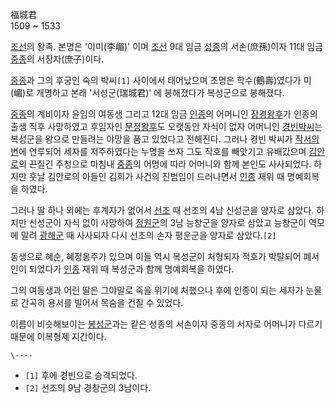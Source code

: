 福城君  
1509 ~ 1533

[조선](%EC%A1%B0%EC%84%A0.md)의 왕족. 본명은 '이미(李嵋)' 이며
[조선](%EC%A1%B0%EC%84%A0.md) 9대 임금 [성종](%EC%84%B1%EC%A2%85.md)의 서손(庶孫)이자
11대 임금 [중종](%EC%A4%91%EC%A2%85.md)의 서장자(庶子)이다.

[중종](%EC%A4%91%EC%A2%85.md)과 그의 후궁인 숙의 박씨`[1]` 사이에서 태어났으며 초명은 학수(鶴壽)였다가
미(嵋)로 개명하고 본래 '서성군(瑞城君)' 에 봉해졌다가 복성군으로 봉해졌다.

[중종](%EC%A4%91%EC%A2%85.md)의 계비이자 윤임의 여동생 그리고 12대 임금
[인종](%EC%9D%B8%EC%A2%85.md)의 어머니인
[장경왕후](%EC%9E%A5%EA%B2%BD%EC%99%95%ED%9B%84.md)가 인종의 출생 직후 사망하였고 후임자인
[문정왕후](%EB%AC%B8%EC%A0%95%EC%99%95%ED%9B%84.md)도 오랫동안 자식이 없자 어머니인 [경빈박씨](%EA%B2%BD%EB%B9%88%20%EB%B0%95%EC%94%A8.md)는 복성군을 왕으로 만들려는 야망을 품고 있었다고
전해진다. 그러나 경빈 박씨가 [작서의 변](%EC%9E%91%EC%84%9C%EC%9D%98%20%EB%B3%80.md)에 연루되어
세자를 저주하였다는 누명을 쓰자 그도 작호를 빼앗기고 유배갔으며 [김안로](%EA%B9%80%EC%95%88%EB%A1%9C.md)의
끈질긴 주청으로 마침내 [중종](%EC%A4%91%EC%A2%85.md)의 어명에 따라 어머니와 함께 본인도 사사되었다. 하지만 훗날
김안로의 아들인 김희가 사건의 진범임이 드러나면서 [인종](%EC%9D%B8%EC%A2%85.md) 재위 때 명예회복을 하였다.

그러나 딸 하나 외에는 후계자가 없어서 [선조](%EC%84%A0%EC%A1%B0.md) 때 선조의 4남 신성군을 양자로 삼았다.
하지만 신성군이 자식 없이 사망하여 [정원군](%EC%A0%95%EC%9B%90%EA%B5%B0.md)의 3남 능창군을 양자로 삼았고
능창군이 역모에 말려 [광해군](%EA%B4%91%ED%95%B4%EA%B5%B0.md) 때 사사되자 다시 선조의 손자 평운군을 양자로
삼았다.`[2]`

동생으로 혜순, 혜정옹주가 있으며 이들 역시 복성군이 처형되자 적호가 박탈되어 폐서인이 되었다가
[인종](%EC%9D%B8%EC%A2%85.md) 재위 때 복성군과 함께 명예회복을 하였다.

그의 여동생과 어린 딸은 그야말로 죽을 위기에 처했으나 후에 인종이 되는 세자가 눈물로 간곡히 용서를 빌어서 목숨을 건질 수 있었다.

이름이 비슷해보이는 [봉성군](%EB%B4%89%EC%84%B1%EA%B5%B0.md)과는 같은 성종의 서손이자 중종의 서자로 어머니가
다르기 때문에 이복형제 지간이다.

`\----`

  * `[1]` 후에 경빈으로 승격되었다.
  * `[2]` 선조의 9남 경창군의 3남이다.


